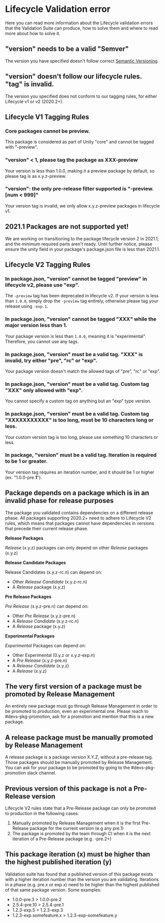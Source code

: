 # Lifecycle Validation error

Here you can read more information about the Lifecycle validation errors that the Validation Suite can produce, how to solve them and where to read more about how to solve it.

## "version" needs to be a valid "Semver"

The version you have specified doesn't follow correct [Semantic Versioning](http://semver.org/spec/v2.0.0.html).

## "version" doesn't follow our lifecycle rules. "tag" is invalid.

The version you specified does not conform to our tagging rules, for either Lifecycle v1 or v2 (2020.2+).

## Lifecycle V1 Tagging Rules

### Core packages cannot be preview.

This package is considered as part of Unity "core" and cannot be tagged with "-preview".

### "version" < 1, please tag the package as XXX-preview

Your version is less than 1.0.0, making it a preview package by default, so please tag is as x.y.z-preview.

### "version": the only pre-release filter supported is "-preview.[num < 999]"

Your version tag is invalid, we only allow x.y.z-preview packages in lifecycle v1.

## 2021.1 Packages are not supported yet!

We are working on transitioning to the package lifecycle version 2 in 2021.1, and the minimum required parts aren't ready.  Until further notice, please ensure the unity field in your package's package.json file is less than 2021.1.

## Lifecycle V2 Tagging Rules

### In package.json, "version" cannot be tagged "preview" in lifecycle v2, please use "exp".

The `-preview` tag has been deprecated in lifecycle v2. If your version is less than `1.0.0`, simply drop the `-preview` tag entirely, otherwise please tag your release using `-exp.1`.

### In package.json, "version" cannot be tagged "XXX" while the major version less than 1.

Your package version is less than `1.0.0`, meaning it is "experimental". Therefore, you cannot use any tags.

### In package.json, "version" must be a valid tag. "XXX" is invalid, try either "pre", "rc" or "exp".

Your package version doesn't match the allowed tags of "pre", "rc" or "exp".

### In package.json, "version" must be a valid tag. Custom tag "XXX" only allowed with \"exp\".

You cannot specify a custom tag on anything but an "exp" type version.

### In package.json, "version" must be a valid tag. Custom tag "XXXXXXXXXXX" is too long, must be 10 characters long or less.

Your custom version tag is too long, please use something 10 characters or less.

### In package, "version" must be a valid tag. Iteration is required to be 1 or greater.

Your version tag requires an iteration number, and it should be 1 or higher (ex. "1.0.0-pre.**1**").

## Package depends on a package which is in an invalid phase for release purposes
The package you validated contains dependencies on a different release phase. All packages supporting 2020.2+ need to adhere to Lifecycle V2 rules, which means that packages cannot have dependencies in versions that precede their current release phase.

**Release Packages**

*Release* (x.y.z) packages can only depend on other *Release* packages (x.y.z)

**Release Candidate Packages**

Release Candidates (x.y.z-rc.n) can depend on:
* Other *Release Candidate* (x.y.z-rc.n)
* A *Release* package (x.y.z)

**Pre Release Packages**

*Pre Release* (x.y.z-pre.n) can depend on:
* Other *Pre Release* (x.y.z-pre.n)
* A *Release Candidate* (x.y.z-rc.n)
* A *Release* package (x.y.z)

**Experimental Packages**

*Experimental* Packages can depend on:
* Other Experimental (0.y.z or x.y.z-exp.n)
* A *Pre Release* (x.y.z-pre.n)
* A *Release Candidate* (x.y.z)
* A *Release* (x.y.z)


## The very first version of a package must be promoted by Release Management

An entirely new package must go through Release Management in order to be promoted to production, even an experimental one. Please reach to #devs-pkg-promotion, ask for a promotion and mention that this is a new package.

## A release package must be manually promoted by Release Management

A release package is a package version X.Y.Z, without a pre-release tag. 
Those packages should be manually promoted by Release Management.  
You can ask for your package to be promoted by going to the #devs-pkg-promotion slack channel.  

## Previous version of this package is not a Pre-Release version

Lifecycle V2 rules state that a Pre-Release package can only be promoted to production in the following cases:

1. Manually promoted by Release Management when it is the first Pre-Release package for the current version (e.g any pre.1)
1. The package is promoted by the team through CI when it is the next iteration of a Pre-Release package (e.g. -pre.2+)

## This package iteration (x) must be higher than the highest published iteration (y)

Validation suite has found that a published version of this package exists with a higher iteration number than the version you are validating. Iterations in a phase (e.g. pre.x or exp.x) need to be higher than the highest published of that same package version. Some examples:
* 1.0.0-pre.3 > 1.0.0-pre.2
* 2.5.4-pre.10 > 2.5.4-pre.1
* 1.2.3-exp.5 > 1.2.3-exp.3
* 1.2.3-exp.somefeature.x > 1.2.3-exp-somefeature.y
